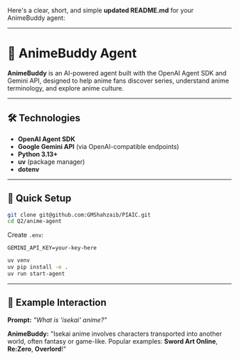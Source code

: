 Here's a clear, short, and simple **updated README.md** for your AnimeBuddy agent:

---

# 🎌 AnimeBuddy Agent

**AnimeBuddy** is an AI-powered agent built with the OpenAI Agent SDK and Gemini API, designed to help anime fans discover series, understand anime terminology, and explore anime culture.

---

## 🛠️ Technologies

* **OpenAI Agent SDK**
* **Google Gemini API** (via OpenAI-compatible endpoints)
* **Python 3.13+**
* **uv** (package manager)
* **dotenv**

---

## 🚀 Quick Setup

```bash
git clone git@github.com:GMShahzaib/PIAIC.git
cd Q2/anime-agent

```

Create `.env`:

```env
GEMINI_API_KEY=your-key-here
```

```bash
uv venv
uv pip install -e .
uv run start-agent
```


---

## 💬 Example Interaction

**Prompt:**
*"What is 'isekai' anime?"*

**AnimeBuddy:**
"Isekai anime involves characters transported into another world, often fantasy or game-like. Popular examples: **Sword Art Online**, **Re\:Zero**, **Overlord**!"
